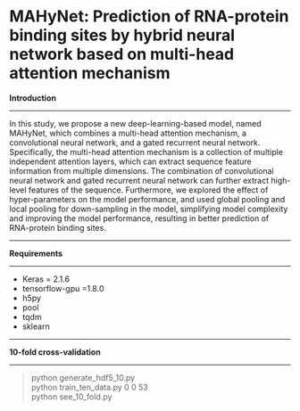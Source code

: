 # MAHyNet: Prediction of RNA-protein binding sites by hybrid neural network based on multi-head attention mechanism
**Introduction**
****
  In this study, we propose a new deep-learning-based model, named MAHyNet, which combines a multi-head attention mechanism, a convolutional neural network, and a gated recurrent neural network. Specifically, the multi-head attention mechanism is a collection of multiple independent attention layers, which can extract sequence feature information from multiple dimensions. The combination of convolutional neural network and gated recurrent neural network can further extract high-level features of the sequence. Furthermore, we explored the effect of hyper-parameters on the model performance, and used global pooling and local pooling for down-sampling in the model, simplifying model complexity and improving the model performance, resulting in better prediction of RNA-protein binding sites. 
****
**Requirements**
****
* Keras = 2.1.6  
* tensorflow-gpu =1.8.0  
* h5py  
* pool  
* tqdm  
* sklearn
****
**10-fold cross-validation**
****
>python generate_hdf5_10.py  
>python train_ten_data.py 0 0 53  
>python see_10_fold.py  
